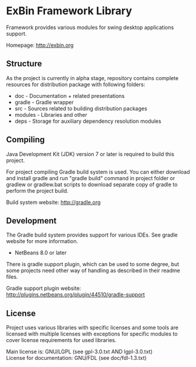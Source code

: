 ExBin Framework Library
=======================

Framework provides various modules for swing desktop applications support.

Homepage: http://exbin.org  

Structure
---------

As the project is currently in alpha stage, repository contains complete resources for distribution package with following folders:

 * doc - Documentation + related presentations
 * gradle - Gradle wrapper
 * src - Sources related to building distribution packages
 * modules - Libraries and other
 * deps - Storage for auxiliary dependency resolution modules

Compiling
---------

Java Development Kit (JDK) version 7 or later is required to build this project.

For project compiling Gradle build system is used. You can either download and install gradle and run "gradle build" command in project folder or gradlew or gradlew.bat scripts to download separate copy of gradle to perform the project build.

Build system website: http://gradle.org

Development
-----------

The Gradle build system provides support for various IDEs. See gradle website for more information.

 * NetBeans 8.0 or later

There is gradle support plugin, which can be used to some degree, but some projects need other way of handling as described in their readme files.

Gradle support plugin website: http://plugins.netbeans.org/plugin/44510/gradle-support

License
-------

Project uses various libraries with specific licenses and some tools are licensed with multiple licenses with exceptions for specific modules to cover license requirements for used libraries.

Main license is: GNU/LGPL (see gpl-3.0.txt AND lgpl-3.0.txt)  
License for documentation: GNU/FDL (see doc/fdl-1.3.txt)  
